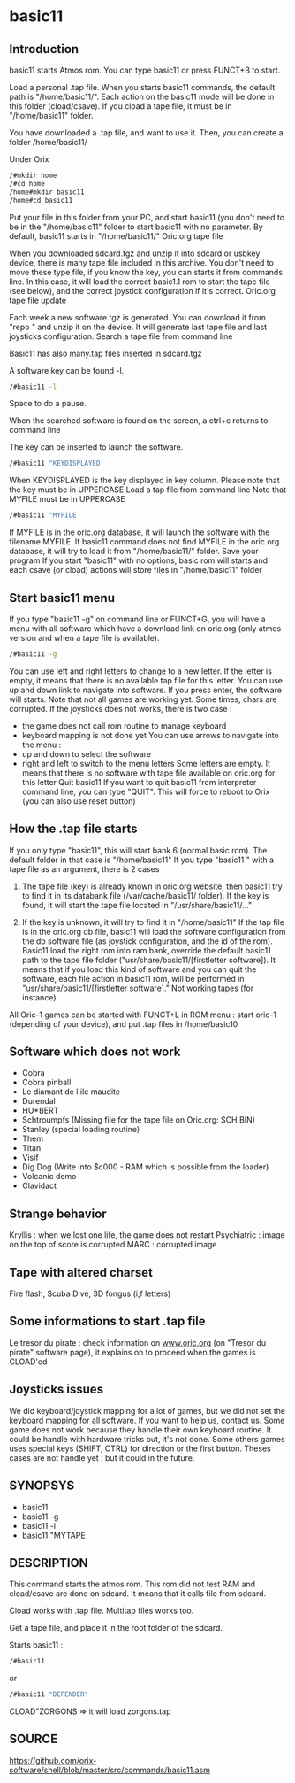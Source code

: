 # basic11

## Introduction

basic11 starts Atmos rom. You can type basic11 or press FUNCT+B to start.

Load a personal .tap file.
When you starts basic11 commands, the default path is "/home/basic11/". Each action on the basic11 mode will be done in
this folder (cload/csave). If you cload a tape file, it must be in "/home/basic11" folder.

You have downloaded a .tap file, and want to use it. Then, you can create a folder /home/basic11/

Under Orix

```bash
/#mkdir home
/#cd home
/home#mkdir basic11
/home#cd basic11
```

Put your file in this folder from your PC, and start basic11 (you don't need to be in the "/home/basic11" folder to start
basic11 with no parameter. By default, basic11 starts in "/home/basic11/"
Oric.org tape file

When you downloaded sdcard.tgz and unzip it into sdcard or usbkey device, there is many tape file included in this archive.
You don't need to move these type file, if you know the key, you can starts it from commands line. In this case, it will load
the correct basic1.1 rom to start the tape file (see below), and the correct joystick configuration if it's correct.
Oric.org tape file update

Each week a new software.tgz is generated. You can download it from "repo " and unzip it on the device. It will generate
last tape file and last joysticks configuration.
Search a tape file from command line

Basic11 has also many.tap files inserted in sdcard.tgz

A software key can be found  -l.

```bash
/#basic11 -l
```

Space to do a pause.

When the searched software is found on the screen, a ctrl+c returns to command line

The key can be inserted to launch the software.

```bash
/#basic11 "KEYDISPLAYED
```

When KEYDISPLAYED is the key displayed in key column. Please note that the key must be in UPPERCASE
Load a tap file from command line
Note that MYFILE must be in UPPERCASE

```bash
/#basic11 "MYFILE
```

If MYFILE is in the oric.org database, it will launch the software with the filename MYFILE.
If basic11 command does not find MYFILE in the oric.org database, it will try to load it from "/home/basic11/" folder.
Save your program
If you start "basic11" with no options, basic rom will starts and each csave (or cload) actions will store files in "/home/basic11"
folder

## Start basic11 menu

If you type "basic11 -g" on command line or FUNCT+G, you will have a
menu with all software which have a download link on oric.org (only atmos version and when a tape file is available).

```bash
/#basic11 -g
```

You can use left and right letters to change to a new letter. If the letter is empty, it means that there is no available tap file
for this letter.
You can use up and down link to navigate into software. If you press enter, the software will starts.
Note that not all games are working yet. Some times, chars are corrupted. If the joysticks does not works, there is two case :

+ the game does not call rom routine to manage keyboard
+ keyboard mapping is not done yet
You can use arrows to navigate into the menu :
+ up and down to select the software
+ right and left to switch to the menu letters
Some letters are empty. It means that there is no software with tape file available on oric.org for this letter
Quit basic11
If you want to quit basic11 from interpreter command line, you can type "QUIT". This will force to reboot to Orix (you can
also use reset button)

## How the .tap file starts

If you only type "basic11", this will start bank 6 (normal basic rom). The default folder in that case is "/home/basic11"
If you type "basic11 " with a tape file as an argument, there is 2 cases

1. The tape file (key) is already known in oric.org website, then basic11 try to find it in its databank file (/var/cache/basic11/
folder). If the key is found, it will start the tape file located in "/usr/share/basic11/..."

2. If the key is unknown, it will try to find it in "/home/basic11"
If the tap file is in the oric.org db file, basic11 will load the software configuration from the db software file (as joystick
configuration, and the id of the rom). Basic11 load the right rom into ram bank, override the default basic11 path to the tape
file folder ("usr/share/basic11/[firstletter software]).
It means that if you load this kind of software and you can quit the software, each file action in basic11 rom, will be performed
in "usr/share/basic11/[firstletter software]."
Not working tapes (for instance)

All Oric-1 games can be started with FUNCT+L in ROM menu : start oric-1 (depending of your device), and put .tap
files in /home/basic10

## Software which does not work

+ Cobra
+ Cobra pinball
+ Le diamant de l'ile maudite
+ Durendal
+ HU*BERT
+ Schtroumpfs (Missing file for the tape file on Oric.org: SCH.BIN)
+ Stanley (special loading routine)
+ Them
+ Titan
+ Visif
+ Dig Dog (Write into $c000 - RAM which is possible from the loader)
+ Volcanic demo
+ Clavidact

## Strange behavior

Kryllis : when we lost one life, the game does not restart
Psychiatric : image on the top of score is corrupted
MARC : corrupted image

## Tape with altered charset

Fire flash, Scuba Dive, 3D fongus (i,f letters)

## Some informations to start .tap file

Le tresor du pirate : check information on www.oric.org (on "Tresor du pirate" software page), it explains on to proceed when the games is CLOAD'ed

## Joysticks issues

We did keyboard/joystick mapping for a lot of games, but we did not set the keyboard mapping for all software. If you want
to help us, contact us.
Some game does not work because they handle their own keyboard routine. It could be handle with hardware tricks but, it's
not done.
Some others games uses special keys (SHIFT, CTRL) for direction or the first button. Theses cases are not handle yet : but it
could in the future.

## SYNOPSYS

+ basic11
+ basic11 -g
+ basic11 -l
+ basic11 "MYTAPE

## DESCRIPTION

This command starts the atmos rom. This rom did not test RAM and cload/csave are done on sdcard. It means that it calls file from sdcard.

Cload works with .tap file. Multitap files works too.

Get a tape file, and place it in the root folder of the sdcard.

Starts basic11 :

```bash
/#basic11
```

or

```bash
/#basic11 "DEFENDER"
```

CLOAD"ZORGONS => it will load zorgons.tap

## SOURCE

https://github.com/orix-software/shell/blob/master/src/commands/basic11.asm
